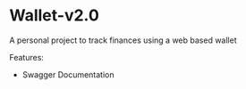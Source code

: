 # Wallet-v2.0
A personal project to track finances using a web based wallet

Features:
- Swagger Documentation
